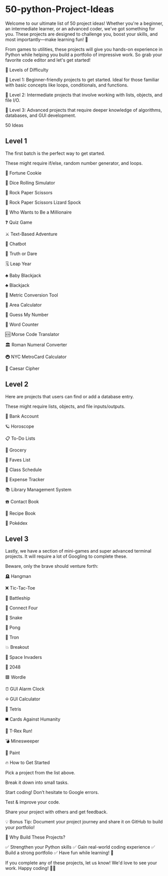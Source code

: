 # 50-python-Project-Ideas
Welcome to our ultimate list of 50 project ideas! Whether you're a beginner, an intermediate learner, or an advanced coder, we've got something for you. These projects are designed to challenge you, boost your skills, and most importantly—make learning fun! 🎉

From games to utilities, these projects will give you hands-on experience in Python while helping you build a portfolio of impressive work. So grab your favorite code editor and let's get started! 

📌 Levels of Difficulty

🔹 Level 1: Beginner-friendly projects to get started. Ideal for those familiar with basic concepts like loops, conditionals, and functions.

🔹 Level 2: Intermediate projects that involve working with lists, objects, and file I/O.

🔹 Level 3: Advanced projects that require deeper knowledge of algorithms, databases, and GUI development.



50 Ideas
## Level 1
The first batch is the perfect way to get started.

These might require if/else, random number generator, and loops.

🥠 Fortune Cookie

🎲 Dice Rolling Simulator

🫱 Rock Paper Scissors

🫱 Rock Paper Scissors Lizard Spock

🤑 Who Wants to Be a Millionaire

❓ Quiz Game

⚔️ Text-Based Adventure

🤖 Chatbot

🙈 Truth or Dare

🗓 Leap Year

♣️ Baby Blackjack

♣️ Blackjack

📏 Metric Conversion Tool

📐 Area Calculator

🔢 Guess My Number

🔡 Word Counter

🆘 Morse Code Translator

🏛 Roman Numeral Converter

🚇 NYC MetroCard Calculator

🔐 Caesar Cipher

## Level 2
Here are projects that users can find or add a database entry.

These might require lists, objects, and file inputs/outputs.

🏦 Bank Account

🪐 Horoscope

📋 To-Do Lists

🛒 Grocery

💖 Faves List

📝 Class Schedule

💸 Expense Tracker

📚 Library Management System

☎️ Contact Book

🍲 Recipe Book

🔎 Pokédex

## Level 3
Lastly, we have a section of mini-games and super advanced terminal projects. It will require a lot of Googling to complete these.

Beware, only the brave should venture forth:

🪦 Hangman

❌ Tic-Tac-Toe

🚢 Battleship

🔴 Connect Four

🐍 Snake

🏓 Pong

💨 Tron

💥 Breakout

👾 Space Invaders

🧠 2048

🟩 Wordle

⏰ GUI Alarm Clock

➗ GUI Calculator

🧱 Tetris

◼️ Cards Against Humanity

🦖 T-Rex Run!

💣 Minesweeper

🎨 Paint




🔥 How to Get Started

Pick a project from the list above.

Break it down into small tasks.

Start coding! Don’t hesitate to Google errors.

Test & improve your code.

Share your project with others and get feedback.

💡 Bonus Tip: Document your project journey and share it on GitHub to build your portfolio!

🌟 Why Build These Projects?

✅ Strengthen your Python skills
✅ Gain real-world coding experience
✅ Build a strong portfolio
✅ Have fun while learning! 🎉

If you complete any of these projects, let us know! We'd love to see your work. Happy coding! 🚀🐍
